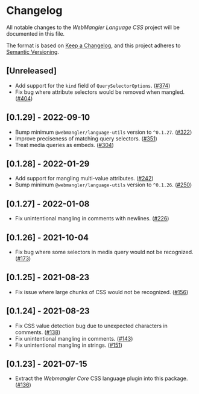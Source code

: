 # Changelog

All notable changes to the _WebMangler Language CSS_ project will be documented
in this file.

The format is based on [Keep a Changelog], and this project adheres to [Semantic
Versioning].

## [Unreleased]

- Add support for the `kind` field of `QuerySelectorOptions`. ([#374])
- Fix bug where attribute selectors would be removed when mangled. ([#404])

## [0.1.29] - 2022-09-10

- Bump minimum `@webmangler/language-utils` version to `^0.1.27`. ([#322])
- Improve preciseness of matching query selectors. ([#351])
- Treat media queries as embeds. ([#304])

## [0.1.28] - 2022-01-29

- Add support for mangling multi-value attributes. ([#242])
- Bump minimum `@webmangler/language-utils` version to `^0.1.26`. ([#250])

## [0.1.27] - 2022-01-08

- Fix unintentional mangling in comments with newlines. ([#226])

## [0.1.26] - 2021-10-04

- Fix bug where some selectors in media query would not be recognized. ([#173])

## [0.1.25] - 2021-08-23

- Fix issue where large chunks of CSS would not be recognized. ([#156])

## [0.1.24] - 2021-08-23

- Fix CSS value detection bug due to unexpected characters in comments. ([#138])
- Fix unintentional mangling in comments. ([#143])
- Fix unintentional mangling in strings. ([#151])

## [0.1.23] - 2021-07-15

- Extract the _Webmangler Core_ CSS language plugin into this package. ([#136])

[#136]: https://github.com/ericcornelissen/webmangler/pull/136
[#138]: https://github.com/ericcornelissen/webmangler/pull/138
[#143]: https://github.com/ericcornelissen/webmangler/pull/143
[#151]: https://github.com/ericcornelissen/webmangler/pull/151
[#156]: https://github.com/ericcornelissen/webmangler/pull/156
[#173]: https://github.com/ericcornelissen/webmangler/pull/173
[#226]: https://github.com/ericcornelissen/webmangler/pull/226
[#242]: https://github.com/ericcornelissen/webmangler/pull/242
[#250]: https://github.com/ericcornelissen/webmangler/pull/250
[#304]: https://github.com/ericcornelissen/webmangler/pull/304
[#322]: https://github.com/ericcornelissen/webmangler/pull/322
[#351]: https://github.com/ericcornelissen/webmangler/pull/351
[#374]: https://github.com/ericcornelissen/webmangler/pull/374
[#404]: https://github.com/ericcornelissen/webmangler/pull/404
[keep a changelog]: https://keepachangelog.com/en/1.0.0/ "Keep a CHANGELOG"
[semantic versioning]: https://semver.org/spec/v2.0.0.html "Semantic versioning"
